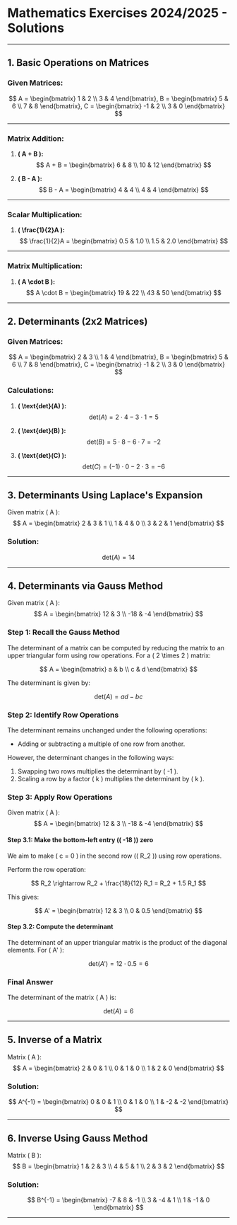 # Mathematics Exercises 2024/2025 - Solutions
 
---
 
## 1. Basic Operations on Matrices
 
### Given Matrices:
 
$$
A = \begin{bmatrix} 1 & 2 \\ 3 & 4 \end{bmatrix},
B = \begin{bmatrix} 5 & 6 \\ 7 & 8 \end{bmatrix},
C = \begin{bmatrix} -1 & 2 \\ 3 & 0 \end{bmatrix}
$$
 
 
---
 
### Matrix Addition:
 
1. **\( A + B \):**
$$
A + B = \begin{bmatrix} 6 & 8 \\ 10 & 12 \end{bmatrix}
$$
 
2. **\( B - A \):**
$$
B - A = \begin{bmatrix} 4 & 4 \\ 4 & 4 \end{bmatrix}
$$
 
---
 
### Scalar Multiplication:
1. **\( \frac{1}{2}A \):**
$$
\frac{1}{2}A = \begin{bmatrix} 0.5 & 1.0 \\ 1.5 & 2.0 \end{bmatrix}
$$
 
---
 
### Matrix Multiplication:
1. **\( A \cdot B \):**
$$
A \cdot B = \begin{bmatrix} 19 & 22 \\ 43 & 50 \end{bmatrix}
$$
 
---
 
## 2. Determinants (2x2 Matrices)
 
### Given Matrices:
$$
A = \begin{bmatrix} 2 & 3 \\ 1 & 4 \end{bmatrix},
B = \begin{bmatrix} 5 & 6 \\ 7 & 8 \end{bmatrix},
C = \begin{bmatrix} -1 & 2 \\ 3 & 0 \end{bmatrix}
$$
 
### Calculations:
1. **\( \text{det}(A) \):**
$$
\text{det}(A) = 2 \cdot 4 - 3 \cdot 1 = 5
$$
 
2. **\( \text{det}(B) \):**
$$
\text{det}(B) = 5 \cdot 8 - 6 \cdot 7 = -2
$$
 
3. **\( \text{det}(C) \):**
$$
\text{det}(C) = (-1) \cdot 0 - 2 \cdot 3 = -6
$$
 
---
 
## 3. Determinants Using Laplace's Expansion
Given matrix \( A \):
$$
A = \begin{bmatrix} 2 & 3 & 1 \\ 1 & 4 & 0 \\ 3 & 2 & 1 \end{bmatrix}
$$
 
### Solution:
$$
\text{det}(A) = 14
$$
 
---
## 4. Determinants via Gauss Method
 
Given matrix \( A \):
$$
A = \begin{bmatrix} 12 & 3 \\ -18 & -4 \end{bmatrix}
$$
 
### Step 1: Recall the Gauss Method
The determinant of a matrix can be computed by reducing the matrix to an upper triangular form using row operations. For a \( 2 \times 2 \) matrix:
 
$$
A = \begin{bmatrix} a & b \\ c & d \end{bmatrix}
$$
 
The determinant is given by:
 
$$
\text{det}(A) = ad - bc
$$
 
### Step 2: Identify Row Operations
The determinant remains unchanged under the following operations:
- Adding or subtracting a multiple of one row from another.
 
However, the determinant changes in the following ways:
1. Swapping two rows multiplies the determinant by \( -1 \).
2. Scaling a row by a factor \( k \) multiplies the determinant by \( k \).
 
### Step 3: Apply Row Operations
Given matrix \( A \):
$$
A = \begin{bmatrix} 12 & 3 \\ -18 & -4 \end{bmatrix}
$$
 
#### Step 3.1: Make the bottom-left entry (\( -18 \)) zero
We aim to make \( c = 0 \) in the second row (\( R_2 \)) using row operations.
 
Perform the row operation:
 
$$
R_2 \rightarrow R_2 + \frac{18}{12} R_1 = R_2 + 1.5 R_1
$$
 
This gives:
 
$$
A' = \begin{bmatrix} 12 & 3 \\ 0 & 0.5 \end{bmatrix}
$$
 
#### Step 3.2: Compute the determinant
The determinant of an upper triangular matrix is the product of the diagonal elements. For \( A' \):
 
$$
\text{det}(A') = 12 \cdot 0.5 = 6
$$
 
### Final Answer
The determinant of the matrix \( A \) is:
 
$$
\text{det}(A) = 6
$$
 
---
 
## 5. Inverse of a Matrix
Matrix \( A \):
$$
A = \begin{bmatrix} 2 & 0 & 1 \\ 0 & 1 & 0 \\ 1 & 2 & 0 \end{bmatrix}
$$
 
### Solution:
$$
A^{-1} = \begin{bmatrix} 0 & 0 & 1 \\ 0 & 1 & 0 \\ 1 & -2 & -2 \end{bmatrix}
$$
 
---
 
## 6. Inverse Using Gauss Method
Matrix \( B \):
$$
B = \begin{bmatrix} 1 & 2 & 3 \\ 4 & 5 & 1 \\ 2 & 3 & 2 \end{bmatrix}
$$
 
### Solution:
$$
B^{-1} = \begin{bmatrix} -7 & 8 & -1 \\ 3 & -4 & 1 \\ 1 & -1 & 0 \end{bmatrix}
$$
 
---
 

